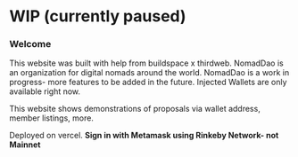 # WIP (currently paused)
### **Welcome**
This website was built with help from buildspace x thirdweb.
NomadDao is an organization for digital nomads around the world.
NomadDao is a work in progress- more features to be added in the future.
Injected Wallets are only available right now.

This website shows demonstrations of proposals via wallet address, member listings, more.

Deployed on vercel.
**Sign in with Metamask using Rinkeby Network- not Mainnet**
